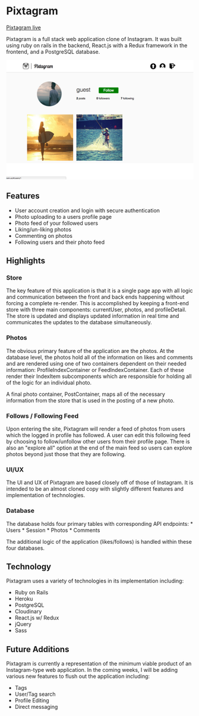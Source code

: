 # Pixtagram

[Pixtagram live](http://pixtagram.us)

Pixtagram is a full stack web application clone of Instagram. It was built
using ruby on rails in the backend, React.js with a Redux framework in the frontend,
and a PostgreSQL database.

![alttag](./docs/user_profile.png)
## Features
* User account creation and login with secure authentication
* Photo uploading to a users profile page
* Photo feed of your followed users
* Liking/un-liking photos
* Commenting on photos
* Following users and their photo feed

## Highlights

### Store
  The key feature of this application is that it is a single page app
  with all logic and communication between the front and back ends
  happening without forcing a complete re-render. This is accomplished
  by keeping a front-end store with three main components: currentUser,
  photos, and profileDetail. The store is updated and displays updated
  information in real time and communicates the updates to the database
  simultaneously.

### Photos
  The obvious primary feature of the application are the photos. At the database level, the photos hold all of the information on likes and comments and are rendered using one of two containers dependent on their needed information: ProfileIndexContainer or FeedIndexContainer. Each of these render their IndexItem subcomponents which are responsible for holding all of the logic for an individual photo.

  A final photo container, PostContainer, maps all of the necessary information from the store that is used in the posting of a new photo.

### Follows / Following Feed
  Upon entering the site, Pixtagram will render a feed of photos from
  users which the logged in profile has followed. A user can edit this
  following feed by choosing to follow/unfollow other users from their
  profile page. There is also an "explore all" option at the end of the
  main feed so users can explore photos beyond just those that they are
  following.

### UI/UX
  The UI and UX of Pixtagram are based closely off of those of Instagram.
  It is intended to be an almost cloned copy with slightly different features
  and implementation of technologies.

### Database
  The database holds four primary tables with corresponding API endpoints:
    * Users
    * Session
    * Photos
    * Comments

  The additional logic of the application (likes/follows) is handled within these four databases.


## Technology

Pixtagram uses a variety of technologies in its implementation including:
  * Ruby on Rails
  * Heroku
  * PostgreSQL
  * Cloudinary
  * React.js w/ Redux
  * jQuery
  * Sass

## Future Additions

Pixtagram is currently a representation of the minimum viable product of
an Instagram-type web application. In the coming weeks, I will be adding
various new features to flush out the application including:

* Tags
* User/Tag search
* Profile Editing
* Direct messaging
